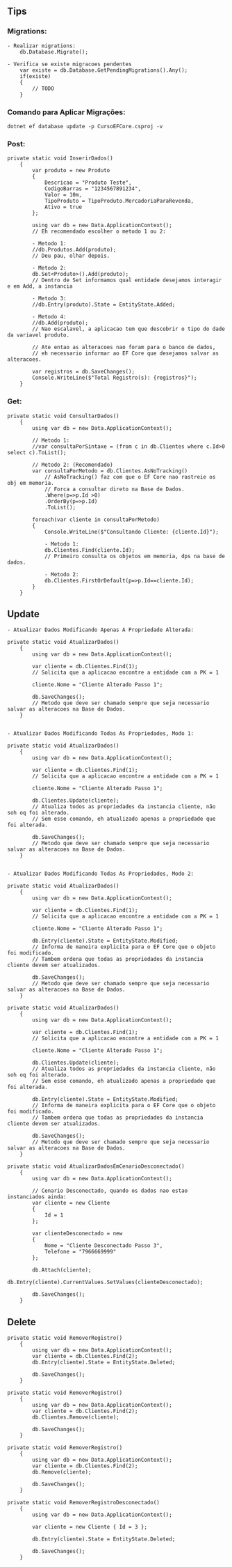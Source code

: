 ## Tips

### Migrations:

    - Realizar migrations:
        db.Database.Migrate();

    - Verifica se existe migracoes pendentes
        var existe = db.Database.GetPendingMigrations().Any();
        if(existe)
        {
            // TODO
        }


### Comando para Aplicar Migrações:

    dotnet ef database update -p CursoEFCore.csproj -v


### Post:

    private static void InserirDados()
        {
            var produto = new Produto
            {
                Descricao = "Produto Teste",
                CodigoBarras = "1234567891234",
                Valor = 10m,
                TipoProduto = TipoProduto.MercadoriaParaRevenda,
                Ativo = true
            };

            using var db = new Data.ApplicationContext();
            // Eh recomendado escolher o metodo 1 ou 2:

            - Metodo 1:
            //db.Produtos.Add(produto);         
            // Deu pau, olhar depois.

            - Metodo 2:
            db.Set<Produto>().Add(produto);     
            // Dentro de Set informamos qual entidade desejamos interagir e em Add, a instancia

            - Metodo 3:
            //db.Entry(produto).State = EntityState.Added;

            - Metodo 4:
            //db.Add(produto);                  
            // Nao escalavel, a aplicacao tem que descobrir o tipo do dade da variavel produto.

            // Ate entao as alteracoes nao foram para o banco de dados,
            // eh necessario informar ao EF Core que desejamos salvar as alteracoes.

            var registros = db.SaveChanges();
            Console.WriteLine($"Total Registro(s): {registros}");
        }

### Get:

    private static void ConsultarDados()
        {
            using var db = new Data.ApplicationContext();

            // Metodo 1:
            //var consultaPorSintaxe = (from c in db.Clientes where c.Id>0 select c).ToList();

            // Metodo 2: (Recomendado)
            var consultaPorMetodo = db.Clientes.AsNoTracking() 
                // AsNoTracking() faz com que o EF Core nao rastreie os obj em memoria. 
                // Forca a consultar direto na Base de Dados.
                .Where(p=>p.Id >0)
                .OrderBy(p=>p.Id)
                .ToList();

            foreach(var cliente in consultaPorMetodo)
            {
                Console.WriteLine($"Consultando Cliente: {cliente.Id}");

                - Metodo 1:
                db.Clientes.Find(cliente.Id);
                // Primeiro consulta os objetos em memoria, dps na base de dados.

                - Metodo 2:
                db.Clientes.FirstOrDefault(p=>p.Id==cliente.Id);
            }
        }

## Update

    - Atualizar Dados Modificando Apenas A Propriedade Alterada:

    private static void AtualizarDados()
        {
            using var db = new Data.ApplicationContext();

            var cliente = db.Clientes.Find(1);
            // Solicita que a aplicacao encontre a entidade com a PK = 1

            cliente.Nome = "Cliente Alterado Passo 1";

            db.SaveChanges();
            // Metodo que deve ser chamado sempre que seja necessario salvar as alteracoes na Base de Dados.
        }


    - Atualizar Dados Modificando Todas As Propriedades, Modo 1:

    private static void AtualizarDados()
        {
            using var db = new Data.ApplicationContext();

            var cliente = db.Clientes.Find(1);
            // Solicita que a aplicacao encontre a entidade com a PK = 1

            cliente.Nome = "Cliente Alterado Passo 1";

            db.Clientes.Update(cliente);        
            // Atualiza todos as propriedades da instancia cliente, não soh oq foi alterado.
            // Sem esse comando, eh atualizado apenas a propriedade que foi alterada.

            db.SaveChanges();
            // Metodo que deve ser chamado sempre que seja necessario salvar as alteracoes na Base de Dados.
        }


    - Atualizar Dados Modificando Todas As Propriedades, Modo 2:

    private static void AtualizarDados()
        {
            using var db = new Data.ApplicationContext();

            var cliente = db.Clientes.Find(1);
            // Solicita que a aplicacao encontre a entidade com a PK = 1

            cliente.Nome = "Cliente Alterado Passo 1";

            db.Entry(cliente).State = EntityState.Modified;
            // Informa de maneira explicita para o EF Core que o objeto foi modificado.
            // Tambem ordena que todas as propriedades da instancia cliente devem ser atualizados.

            db.SaveChanges();
            // Metodo que deve ser chamado sempre que seja necessario salvar as alteracoes na Base de Dados.
        }

    private static void AtualizarDados()
        {
            using var db = new Data.ApplicationContext();

            var cliente = db.Clientes.Find(1);
            // Solicita que a aplicacao encontre a entidade com a PK = 1

            cliente.Nome = "Cliente Alterado Passo 1";

            db.Clientes.Update(cliente);        
            // Atualiza todos as propriedades da instancia cliente, não soh oq foi alterado.
            // Sem esse comando, eh atualizado apenas a propriedade que foi alterada.

            db.Entry(cliente).State = EntityState.Modified;
            // Informa de maneira explicita para o EF Core que o objeto foi modificado.
            // Tambem ordena que todas as propriedades da instancia cliente devem ser atualizados.

            db.SaveChanges();
            // Metodo que deve ser chamado sempre que seja necessario salvar as alteracoes na Base de Dados.
        }

    private static void AtualizarDadosEmCenarioDesconectado()
        {
            using var db = new Data.ApplicationContext();
            
            // Cenario Desconectado, quando os dados nao estao instanciados ainda:
            var cliente = new Cliente
            {
                Id = 1
            };

            var clienteDesconectado = new   
            {
                Nome = "Cliente Desconectado Passo 3",
                Telefone = "7966669999"
            };

            db.Attach(cliente);
            db.Entry(cliente).CurrentValues.SetValues(clienteDesconectado);

            db.SaveChanges();
        }

## Delete

    private static void RemoverRegistro()
        {
            using var db = new Data.ApplicationContext();
            var cliente = db.Clientes.Find(2);
            db.Entry(cliente).State = EntityState.Deleted;

            db.SaveChanges();
        }

    private static void RemoverRegistro()
        {
            using var db = new Data.ApplicationContext();
            var cliente = db.Clientes.Find(2);
            db.Clientes.Remove(cliente);
            
            db.SaveChanges();
        }

    private static void RemoverRegistro()
        {
            using var db = new Data.ApplicationContext();
            var cliente = db.Clientes.Find(2);
            db.Remove(cliente);

            db.SaveChanges();
        }

    private static void RemoverRegistroDesconectado()
        {
            using var db = new Data.ApplicationContext();
            
            var cliente = new Cliente { Id = 3 };
            
            db.Entry(cliente).State = EntityState.Deleted;

            db.SaveChanges();
        }